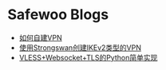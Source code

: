 # Safewoo Blogs

- [如何自建VPN](./如何自建VPN.md)
- [使用Strongswan创建IKEv2类型的VPN](./使用Strongswan创建IKEv2类型的VPN.md)
- [VLESS+Websocket+TLS的Python简单实现](./VLESS+Websocket+TLS的Python简单实现.md)